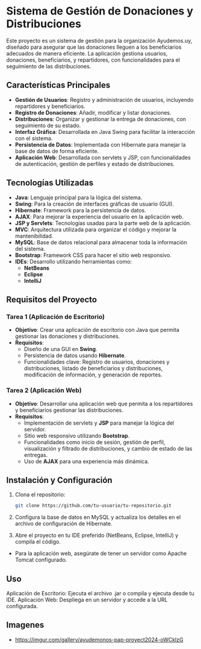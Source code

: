 # Sistema de Gestión de Donaciones y Distribuciones

Este proyecto es un sistema de gestión para la organización Ayudemos.uy, diseñado para asegurar que las donaciones lleguen a los beneficiarios adecuados de manera eficiente. La aplicación gestiona usuarios, donaciones, beneficiarios, y repartidores, con funcionalidades para el seguimiento de las distribuciones.

## Características Principales

- **Gestión de Usuarios**: Registro y administración de usuarios, incluyendo repartidores y beneficiarios.
- **Registro de Donaciones**: Añadir, modificar y listar donaciones.
- **Distribuciones**: Organizar y gestionar la entrega de donaciones, con seguimiento de su estado.
- **Interfaz Gráfica**: Desarrollada en Java Swing para facilitar la interacción con el sistema.
- **Persistencia de Datos**: Implementada con Hibernate para manejar la base de datos de forma eficiente.
- **Aplicación Web**: Desarrollada con servlets y JSP, con funcionalidades de autenticación, gestión de perfiles y estado de distribuciones.

## Tecnologías Utilizadas

- **Java**: Lenguaje principal para la lógica del sistema.
- **Swing**: Para la creación de interfaces gráficas de usuario (GUI).
- **Hibernate**: Framework para la persistencia de datos.
- **AJAX**: Para mejorar la experiencia del usuario en la aplicación web.
- **JSP y Servlets**: Tecnologías usadas para la parte web de la aplicación.
- **MVC**: Arquitectura utilizada para organizar el código y mejorar la mantenibilidad.
- **MySQL**: Base de datos relacional para almacenar toda la información del sistema.
- **Bootstrap**: Framework CSS para hacer el sitio web responsivo.
- **IDEs**: Desarrollo utilizando herramientas como:
  - **NetBeans**
  - **Eclipse**
  - **IntelliJ**

## Requisitos del Proyecto

### Tarea 1 (Aplicación de Escritorio)

- **Objetivo**: Crear una aplicación de escritorio con Java que permita gestionar las donaciones y distribuciones.
- **Requisitos**:
  - Diseño de una GUI en **Swing**.
  - Persistencia de datos usando **Hibernate**.
  - Funcionalidades clave: Registro de usuarios, donaciones y distribuciones, listado de beneficiarios y distribuciones, modificación de información, y generación de reportes.

### Tarea 2 (Aplicación Web)

- **Objetivo**: Desarrollar una aplicación web que permita a los repartidores y beneficiarios gestionar las distribuciones.
- **Requisitos**:
  - Implementación de servlets y **JSP** para manejar la lógica del servidor.
  - Sitio web responsivo utilizando **Bootstrap**.
  - Funcionalidades como inicio de sesión, gestión de perfil, visualización y filtrado de distribuciones, y cambio de estado de las entregas.
  - Uso de **AJAX** para una experiencia más dinámica.

## Instalación y Configuración

1. Clona el repositorio:
   ```bash
   git clone https://github.com/tu-usuario/tu-repositorio.git
2. Configura la base de datos en MySQL y actualiza los detalles en el archivo de configuración de Hibernate.

3. Abre el proyecto en tu IDE preferido (NetBeans, Eclipse, IntelliJ) y compila el código.
- Para la aplicación web, asegúrate de tener un servidor como Apache Tomcat configurado.

## Uso
Aplicación de Escritorio: Ejecuta el archivo .jar o compila y ejecuta desde tu IDE.
Aplicación Web: Despliega en un servidor y accede a la URL configurada.

## Imagenes
- https://imgur.com/gallery/ayudemonos-pap-proyect2024-oWCklzG
